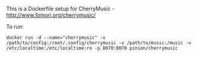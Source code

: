 This is a Dockerfile setup for CherryMusic - http://www.fomori.org/cherrymusic/

To run:

```
docker run -d --name="cherrymusic" -v /path/to/config:/root/.config/cherrymusic -v /path/to/music:/music -v /etc/localtime:/etc/localtime:ro -p 8070:8070 pinion/cherrymusic
```


